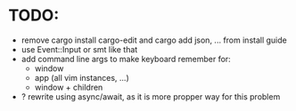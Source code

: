 # TODO:

- remove cargo install cargo-edit and cargo add json, ... from install guide
- use Event::Input or smt like that
- add command line args to make keyboard remember for:
  - window
  - app (all vim instances, ...)
  - window + children
- ? rewrite using async/await, as it is more propper way for this problem



